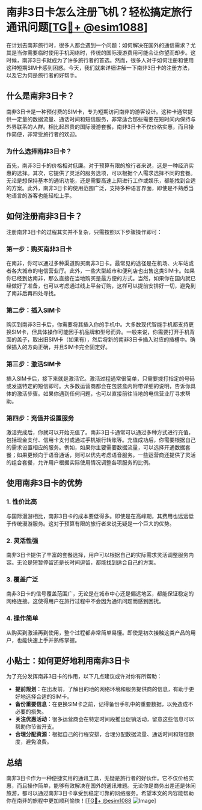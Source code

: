 # 南非3日卡怎么注册飞机？轻松搞定旅行通讯问题[[TG💪+ @esim1088](https://t.me/s/esim1088)]

在计划去南非旅行时，很多人都会遇到一个问题：如何解决在国外的通信需求？尤其是当你需要临时使用手机网络时，传统的国际漫游费用可能会让你望而却步。这时候，南非3日卡就成为了许多旅行者的首选。然而，很多人对于如何注册和使用这种短期SIM卡感到困惑。今天，我们就来详细讲解一下南非3日卡的注册方法，以及它为何是旅行者的好帮手。

## 什么是南非3日卡？

南非3日卡是一种预付费的SIM卡，专为短期访问南非的游客设计。这种卡通常提供一定量的数据流量、通话时间和短信服务，非常适合那些需要在短时间内保持与外界联系的人群。相比起昂贵的国际漫游套餐，南非3日卡不仅价格实惠，而且操作简便，非常受旅行者的欢迎。

### 为什么选择南非3日卡？

首先，南非3日卡的价格相对低廉。对于预算有限的旅行者来说，这是一种经济实惠的选择。其次，它提供了灵活的服务选项，可以根据个人需求选择不同的套餐。无论是想保持基本的通讯功能，还是需要高速上网进行工作或娱乐，都能找到合适的方案。此外，南非3日卡的使用范围广泛，支持多种语言界面，即使是不熟悉当地语言的游客也能轻松上手。

## 如何注册南非3日卡？

注册南非3日卡的过程其实并不复杂，只需按照以下步骤操作即可：

### 第一步：购买南非3日卡

在南非，你可以通过多种渠道购买南非3日卡。最常见的途径是在机场、火车站或者各大城市的电信营业厅。此外，一些大型超市和便利店也出售这类SIM卡。如果你已经到达南非，那么直接在当地购买是最方便的方式。当然，如果你在国内就已经做好了准备，也可以考虑通过线上平台订购，这样可以提前安排好一切，避免到了南非后再四处寻找。

### 第二步：插入SIM卡

购买到南非3日卡后，你需要将其插入你的手机中。大多数现代智能手机都支持更换SIM卡，但具体操作可能因手机品牌和型号而异。一般来说，你需要打开手机背面的盖子，取出旧SIM卡（如果有），然后将新的南非3日卡插入对应的插槽中。确保插入的方向正确，并且SIM卡完全固定好。

### 第三步：激活SIM卡

插入SIM卡后，接下来就是激活它。激活过程通常很简单，只需要拨打指定的号码或发送特定的短信即可。大多数运营商都会在包装盒内附带详细的说明，告诉你具体的激活步骤。如果你遇到任何问题，也可以直接前往当地的电信营业厅寻求帮助。

### 第四步：充值并设置服务

激活完成后，你就可以开始充值了。南非3日卡通常可以通过多种方式进行充值，包括现金支付、信用卡支付或通过手机银行转账等。充值成功后，你需要根据自己的需求设置相应的服务。例如，如果你主要需要数据流量，可以选择开通数据套餐；如果更倾向于语音通话，则可以优先考虑语音服务。一些运营商还提供了灵活的组合套餐，允许用户根据实际使用情况调整各项服务的比例。

## 使用南非3日卡的优势

### 1. **性价比高**

与国际漫游相比，南非3日卡的成本要低得多。即使是在高峰期，其费用也远远低于传统漫游服务。这对于预算有限的旅行者来说无疑是一个巨大的优势。

### 2. **灵活性强**

南非3日卡提供了丰富的套餐选择，用户可以根据自己的实际需求灵活调整服务内容。无论是短暂停留还是长时间逗留，都能找到适合自己的方案。

### 3. **覆盖广泛**

南非3日卡的信号覆盖范围广，无论是在城市中心还是偏远地区，都能保证稳定的网络连接。这使得用户在旅行过程中不会因为通讯问题而感到困扰。

### 4. **操作简单**

从购买到激活再到使用，整个过程都非常简单易懂。即使是初次接触这类产品的用户，也能快速上手并熟练掌握。

## 小贴士：如何更好地利用南非3日卡

为了充分发挥南非3日卡的作用，以下几点建议或许对你有所帮助：

- **提前规划**：在出发前，了解目的地的网络环境和服务提供商的信息，有助于更好地选择合适的SIM卡。
- **备份重要信息**：在更换SIM卡之前，记得备份手机中的重要数据，以免造成不必要的损失。
- **关注优惠活动**：很多运营商会在特定时间段推出促销活动，留意这些信息可以帮助你节省开支。
- **合理分配资源**：根据自己的行程安排，合理分配数据流量、通话时间和短信额度，避免浪费。

## 总结

南非3日卡作为一种便捷实用的通讯工具，无疑是旅行者的好伙伴。它不仅价格实惠，而且操作简单，能够有效解决在国外的通讯难题。无论你是商务出差还是休闲旅游，都可以通过南非3日卡享受到稳定可靠的网络服务。希望本文的内容能帮助你在南非的旅程中更加顺利愉快！[[TG💪+ @esim1088](https://t.me/s/esim1088) ![Image](https://i.postimg.cc/4NQfJmqS/Snipaste-2025-05-13-00-14-12.png)]